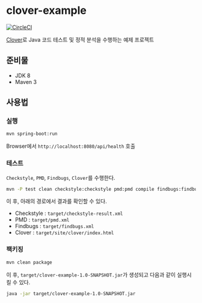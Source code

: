 clover-example
==============

[![CircleCI](https://circleci.com/gh/inter6/clover-example.svg?style=svg)](https://circleci.com/gh/inter6/clover-example)

[Clover](http://openclover.org/)로 Java 코드 테스트 및 정적 분석을 수행하는 예제 프로젝트 


준비물
----

- JDK 8
- Maven 3


사용법
----

### 실행

```bash
mvn spring-boot:run
```

Browser에서 ```http://localhost:8080/api/health``` 호출


### 테스트

```Checkstyle```, ```PMD```, ```Findbugs```, ```Clover```를 수행한다.

```bash
mvn -P test clean checkstyle:checkstyle pmd:pmd compile findbugs:findbugs clover:setup test clover:aggregate clover:clover
```

이 후, 아래의 경로에서 결과를 확인할 수 있다.

- Checkstyle : ```target/checkstyle-result.xml```
- PMD : ```target/pmd.xml```
- Findbugs : ```target/findbugs.xml```
- Clover : ```target/site/clover/index.html```


### 팩키징

```bash
mvn clean package
```

이 후, ```target/clover-example-1.0-SNAPSHOT.jar```가 생성되고 다음과 같이 실행시킬 수 있다.

```bash
java -jar target/clover-example-1.0-SNAPSHOT.jar
```

